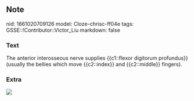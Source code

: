 ## Note
nid: 1661020709126
model: Cloze-chrisc-ff04e
tags: GSSE::!Contributor::Victor_Liu
markdown: false

### Text
The anterior interosseous nerve supplies {{c1::flexor digitorum profundus}} (usually the bellies which move {{c2::index}} and {{c2::middle}} fingers).

### Extra
<img src="paste-2c69918b00054e4abdb800905e211b9013ddfb78.jpg">
